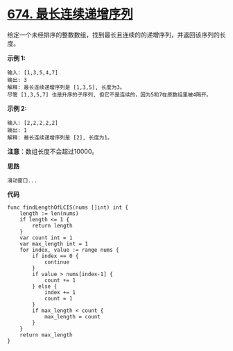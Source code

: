 
# [674. 最长连续递增序列](https://leetcode-cn.com/problems/longest-continuous-increasing-subsequence/)

给定一个未经排序的整数数组，找到最长且连续的的递增序列，并返回该序列的长度。

 

**示例 1:**

```
输入: [1,3,5,4,7]
输出: 3
解释: 最长连续递增序列是 [1,3,5], 长度为3。
尽管 [1,3,5,7] 也是升序的子序列, 但它不是连续的，因为5和7在原数组里被4隔开。 
```

**示例 2:**

```
输入: [2,2,2,2,2]
输出: 1
解释: 最长连续递增序列是 [2], 长度为1。
```

**注意**：数组长度不会超过10000。



**思路**

```
滑动窗口...
```

**代码**

```
func findLengthOfLCIS(nums []int) int {
	length := len(nums)
	if length <= 1 {
		return length
	}
	var count int = 1
	var max_length int = 1
	for index, value := range nums {
		if index == 0 {
			continue
		}
		if value > nums[index-1] {
			count += 1
		} else {
			index += 1
			count = 1
		}
		if max_length < count {
			max_length = count
		}
	}
	return max_length
}
```

